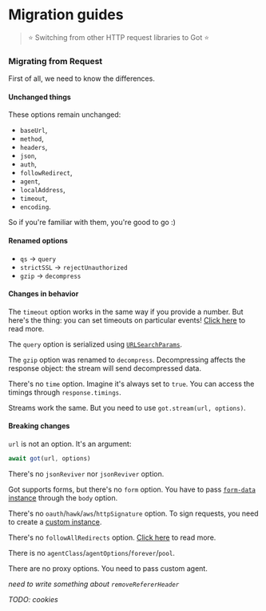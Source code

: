 # Migration guides

> :star: Switching from other HTTP request libraries to Got :star:

### Migrating from Request

First of all, we need to know the differences.

#### Unchanged things

These options remain unchanged:

- `baseUrl`,
- `method`,
- `headers`,
- `json`,
- `auth`,
- `followRedirect`,
- `agent`,
- `localAddress`,
- `timeout`,
- `encoding`.

So if you're familiar with them, you're good to go :)

#### Renamed options

- `qs` -> `query`
- `strictSSL` -> `rejectUnauthorized`
- `gzip` -> `decompress`

#### Changes in behavior

The `timeout` option works in the same way if you provide a number. But here's the thing: you can set timeouts on particular events! [Click here](readme.md#timeout) to read more.

The `query` option is serialized using [`URLSearchParams`](https://developer.mozilla.org/en-US/docs/Web/API/URLSearchParams).

The `gzip` option was renamed to `decompress`. Decompressing affects the response object: the stream will send decompressed data.

There's no `time` option. Imagine it's always set to `true`. You can access the timings through `response.timings`.

Streams work the same. But you need to use `got.stream(url, options)`.

#### Breaking changes

`url` is not an option. It's an argument:

```js
await got(url, options)
```

There's no `jsonReviver` nor `jsonReviver` option.

Got supports forms, but there's no `form` option. You have to pass [`form-data` instance](https://github.com/form-data/form-data) through the `body` option.

There's no `oauth`/`hawk`/`aws`/`httpSignature` option. To sign requests, you need to create a [custom instance](advanced-creation.md#signing-requests).

There's no `followAllRedirects` option. [Click here](readme.md#followredirect) to read more.

There is no `agentClass`/`agentOptions`/`forever`/`pool`.

There are no proxy options. You need to pass custom agent.

*need to write something about `removeRefererHeader`*

*TODO: cookies*
